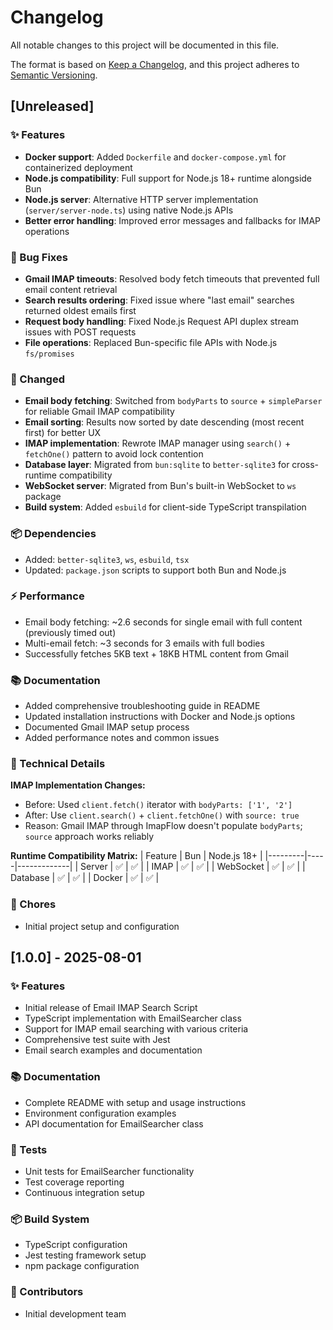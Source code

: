 # Changelog

All notable changes to this project will be documented in this file.

The format is based on [Keep a Changelog](https://keepachangelog.com/en/1.0.0/),
and this project adheres to [Semantic Versioning](https://semver.org/spec/v2.0.0.html).

## [Unreleased]

### ✨ Features
- **Docker support**: Added `Dockerfile` and `docker-compose.yml` for containerized deployment
- **Node.js compatibility**: Full support for Node.js 18+ runtime alongside Bun
- **Node.js server**: Alternative HTTP server implementation (`server/server-node.ts`) using native Node.js APIs
- **Better error handling**: Improved error messages and fallbacks for IMAP operations

### 🐛 Bug Fixes
- **Gmail IMAP timeouts**: Resolved body fetch timeouts that prevented full email content retrieval
- **Search results ordering**: Fixed issue where "last email" searches returned oldest emails first
- **Request body handling**: Fixed Node.js Request API duplex stream issues with POST requests
- **File operations**: Replaced Bun-specific file APIs with Node.js `fs/promises`

### 🔄 Changed
- **Email body fetching**: Switched from `bodyParts` to `source` + `simpleParser` for reliable Gmail IMAP compatibility
- **Email sorting**: Results now sorted by date descending (most recent first) for better UX
- **IMAP implementation**: Rewrote IMAP manager using `search()` + `fetchOne()` pattern to avoid lock contention
- **Database layer**: Migrated from `bun:sqlite` to `better-sqlite3` for cross-runtime compatibility
- **WebSocket server**: Migrated from Bun's built-in WebSocket to `ws` package
- **Build system**: Added `esbuild` for client-side TypeScript transpilation

### 📦 Dependencies
- Added: `better-sqlite3`, `ws`, `esbuild`, `tsx`
- Updated: `package.json` scripts to support both Bun and Node.js

### ⚡ Performance
- Email body fetching: ~2.6 seconds for single email with full content (previously timed out)
- Multi-email fetch: ~3 seconds for 3 emails with full bodies
- Successfully fetches 5KB text + 18KB HTML content from Gmail

### 📚 Documentation
- Added comprehensive troubleshooting guide in README
- Updated installation instructions with Docker and Node.js options
- Documented Gmail IMAP setup process
- Added performance notes and common issues

### 🔧 Technical Details

**IMAP Implementation Changes:**
- Before: Used `client.fetch()` iterator with `bodyParts: ['1', '2']`
- After: Use `client.search()` + `client.fetchOne()` with `source: true`
- Reason: Gmail IMAP through ImapFlow doesn't populate `bodyParts`; `source` approach works reliably

**Runtime Compatibility Matrix:**
| Feature | Bun | Node.js 18+ |
|---------|-----|-------------|
| Server | ✅ | ✅ |
| IMAP | ✅ | ✅ |
| WebSocket | ✅ | ✅ |
| Database | ✅ | ✅ |
| Docker | ✅ | ✅ |

### 🔧 Chores
- Initial project setup and configuration

## [1.0.0] - 2025-08-01

### ✨ Features
- Initial release of Email IMAP Search Script
- TypeScript implementation with EmailSearcher class
- Support for IMAP email searching with various criteria
- Comprehensive test suite with Jest
- Email search examples and documentation

### 📚 Documentation
- Complete README with setup and usage instructions
- Environment configuration examples
- API documentation for EmailSearcher class

### 🧪 Tests
- Unit tests for EmailSearcher functionality
- Test coverage reporting
- Continuous integration setup

### 📦 Build System
- TypeScript configuration
- Jest testing framework setup
- npm package configuration

### 👥 Contributors
- Initial development team